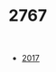 # 2767 

<br>

- [2017](https://www.chiefdelphi.com/uploads/default/original/3X/e/3/e3cbd176dc7ab5c7166a678d4986c35ea6c39a9b.docx)